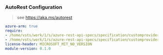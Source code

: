 ### AutoRest Configuration

> see https://aka.ms/autorest

``` yaml
azure-arm: true
require:
- /home/vsts/work/1/s/azure-rest-api-specs/specification/customproviders/resource-manager/readme.md
- /home/vsts/work/1/s/azure-rest-api-specs/specification/customproviders/resource-manager/readme.go.md
license-header: MICROSOFT_MIT_NO_VERSION
module-version: 0.1.0

```